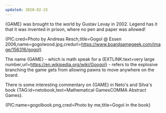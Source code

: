 ```yaml
---
updated: 2020-02-25
---
```


{GAME} was brought to the world by Gustav Levay in 2002. Legend has it that it was invented in prison, where no pen and paper was allowed!

{PIC:cred=Photo by Andreas Resch,title=Gogol @ Essen 2006,name=gogolwood.jpg,credurl=https://www.boardgamegeek.com/image/156316/gogol}

The name {GAME} - which is math speak for a {EXTLINK:text=very large number,url=https://en.wikipedia.org/wiki/Googol} - refers to the explosive branching the game gets from allowing pawns to move anywhere on the board.

There is some interesting commentary on {GAME} in Neto's and Silva's book {TAG:id=netobook,text=Mathematical GamesCOMMA Abstract Games}.

{PIC:name=gogolbook.png,cred=Photo by me,title=Gogol in the book}
